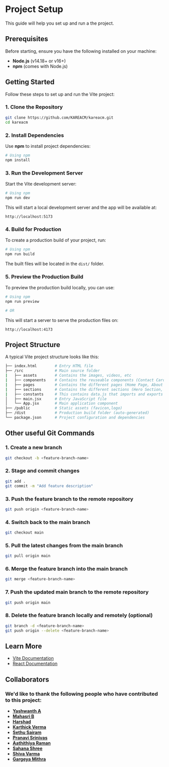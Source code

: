 # Project Setup

This guide will help you set up and run a the project.

## Prerequisites

Before starting, ensure you have the following installed on your machine:

- **Node.js** (v14.18+ or v16+)
- **npm** (comes with Node.js)

## Getting Started

Follow these steps to set up and run the Vite project:

### 1. Clone the Repository

```bash
git clone https://github.com/KAREACM/kareacm.git
cd kareacm
```
### 2. Install Dependencies

Use **npm** to install project dependencies:

```bash
# Using npm
npm install
```

### 3. Run the Development Server

Start the Vite development server:

```bash
# Using npm
npm run dev
```

This will start a local development server and the app will be available at:

```
http://localhost:5173
```

### 4. Build for Production

To create a production build of your project, run:

```bash
# Using npm
npm run build

```

The built files will be located in the `dist/` folder.

### 5. Preview the Production Build

To preview the production build locally, you can use:

```bash
# Using npm
npm run preview

# OR

```

This will start a server to serve the production files on:

```
http://localhost:4173
```

## Project Structure

A typical Vite project structure looks like this:

```bash
├── index.html        # Entry HTML file
├── /src              # Main source folder
|   ├── assets        # Contains the images, videos, etc
|   ├── components    # Contains the reuseable components (Contact Card, Navbar,Footer)
|   ├── pages         # Contains the different pages (Home Page, About Page)
|   ├── sections      # Contains the different sections (Hero Section, Profile Section)
|   ├── constants     # This contains data.js that imports and exports all data as arrays of objects to organize team members, events, projects, and more
│   ├── main.jsx      # Entry JavaScript file
│   └── App.jsx       # Main application component
├── /public           # Static assets (favicon,logo)
├── /dist             # Production build folder (auto-generated)
└── package.json      # Project configuration and dependencies
```

## Other useful Git Commands 

### 1. Create a new branch
```bash
git checkout -b <feature-branch-name>
```

### 2. Stage and commit changes
```bash
git add .
git commit -m "Add feature description"
```

### 3. Push the feature branch to the remote repository
```bash
git push origin <feature-branch-name>
```

### 4. Switch back to the main branch
```bash
git checkout main
```

### 5. Pull the latest changes from the main branch
```bash
git pull origin main
```

### 6. Merge the feature branch into the main branch
```bash
git merge <feature-branch-name>
```

### 7. Push the updated main branch to the remote repository
```bash
git push origin main
```

### 8. Delete the feature branch locally and remotely (optional)
```bash
git branch -d <feature-branch-name>
git push origin --delete <feature-branch-name>
```


## Learn More

- [Vite Documentation](https://vitejs.dev/guide/)
- [React Documentation](https://reactjs.org/docs/getting-started.html)

## Collaborators

### We'd like to thank the following people who have contributed to this project:

- **[Yashwanth A](https://github.com/yash27007)**
- **[Mahasri B](https://github.com/Mahasri-B)**
- **[Harshad ](https://github.com/imvsharshad)**
- **[Karthick Verma ](https://github.com/Varma0099)**
- **[Sethu Sairam ](https://github.com/setusairam)**
- **[Pranavi Srinivas ](https://github.com/kannapranavi15)**
- **[Aathithiya Raman ](https://github.com/athithyaramaa1)**
- **[Sahana Shree](https://github.com/Sahanashre-V)**
- **[Shiva Varma](https://github.com/varmashiva)**
- **[Gargeya Mithra](https://github.com/GARGEYAMITHRA)**
